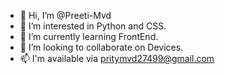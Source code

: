 - 👋 Hi, I’m @Preeti-Mvd
- 👀 I’m interested in Python and CSS.
- 🌱 I’m currently learning FrontEnd.
- 💞️ I’m looking to collaborate on Devices.
- 📫 I'm available via pritymvd27499@gmail.com

<!---
Preeti-Mvd/Preeti-Mvd is a ✨ special ✨ repository because its `README.md` (this file) appears on your GitHub profile.
You can click the Preview link to take a look at your changes.
--->

